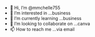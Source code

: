 - 👋 Hi, I’m @mmchelle755
- 👀 I’m interested in ...business
- 🌱 I’m currently learning ...business
- 💞️ I’m looking to collaborate on ...canva
- 📫 How to reach me ...via email

<!---
mmchelle755/mmchelle755 is a ✨ special ✨ repository because its `README.md` (this file) appears on your GitHub profile.
You can click the Preview link to take a look at your changes.
--->
